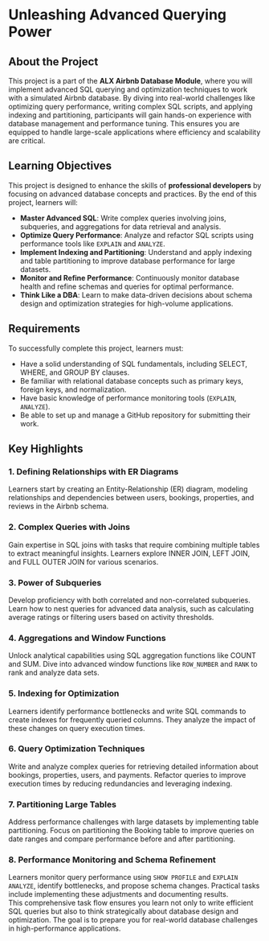 # Unleashing Advanced Querying Power

## About the Project

This project is a part of the <b>ALX Airbnb Database Module</b>, where you will implement advanced SQL querying and optimization techniques to work with a simulated Airbnb database. By diving into real-world challenges like optimizing query performance, writing complex SQL scripts, and applying indexing and partitioning, participants will gain hands-on experience with database management and performance tuning. This ensures you are equipped to handle large-scale applications where efficiency and scalability are critical.

## Learning Objectives

This project is designed to enhance the skills of <b>professional developers</b> by focusing on advanced database concepts and practices. By the end of this project, learners will:

* <b>Master Advanced SQL</b>: Write complex queries involving joins, subqueries, and aggregations for data retrieval and analysis.
* <b>Optimize Query Performance</b>: Analyze and refactor SQL scripts using performance tools like ```EXPLAIN``` and ```ANALYZE```.
* <b>Implement Indexing and Partitioning</b>: Understand and apply indexing and table partitioning to improve database performance for large datasets.
* <b>Monitor and Refine Performance</b>: Continuously monitor database health and refine schemas and queries for optimal performance.
* <b>Think Like a DBA</b>: Learn to make data-driven decisions about schema design and optimization strategies for high-volume applications.

## Requirements

To successfully complete this project, learners must:

* Have a solid understanding of SQL fundamentals, including SELECT, WHERE, and GROUP BY clauses.
* Be familiar with relational database concepts such as primary keys, foreign keys, and normalization.
* Have basic knowledge of performance monitoring tools (```EXPLAIN```, ```ANALYZE```).
* Be able to set up and manage a GitHub repository for submitting their work.

## Key Highlights

### 1. Defining Relationships with ER Diagrams

Learners start by creating an Entity-Relationship (ER) diagram, modeling relationships and dependencies between users, bookings, properties, and reviews in the Airbnb schema.

### 2. Complex Queries with Joins

Gain expertise in SQL joins with tasks that require combining multiple tables to extract meaningful insights. Learners explore INNER JOIN, LEFT JOIN, and FULL OUTER JOIN for various scenarios.

### 3. Power of Subqueries

Develop proficiency with both correlated and non-correlated subqueries. Learn how to nest queries for advanced data analysis, such as calculating average ratings or filtering users based on activity thresholds.

### 4. Aggregations and Window Functions

Unlock analytical capabilities using SQL aggregation functions like COUNT and SUM. Dive into advanced window functions like ```ROW_NUMBER``` and ```RANK``` to rank and analyze data sets.

### 5. Indexing for Optimization

Learners identify performance bottlenecks and write SQL commands to create indexes for frequently queried columns. They analyze the impact of these changes on query execution times.

### 6. Query Optimization Techniques

Write and analyze complex queries for retrieving detailed information about bookings, properties, users, and payments. Refactor queries to improve execution times by reducing redundancies and leveraging indexing.

### 7. Partitioning Large Tables

Address performance challenges with large datasets by implementing table partitioning. Focus on partitioning the Booking table to improve queries on date ranges and compare performance before and after partitioning.

### 8. Performance Monitoring and Schema Refinement

Learners monitor query performance using ```SHOW PROFILE``` and ```EXPLAIN ANALYZE```, identify bottlenecks, and propose schema changes. Practical tasks include implementing these adjustments and documenting results.
<br />
This comprehensive task flow ensures you learn not only to write efficient SQL queries but also to think strategically about database design and optimization. The goal is to prepare you for real-world database challenges in high-performance applications.